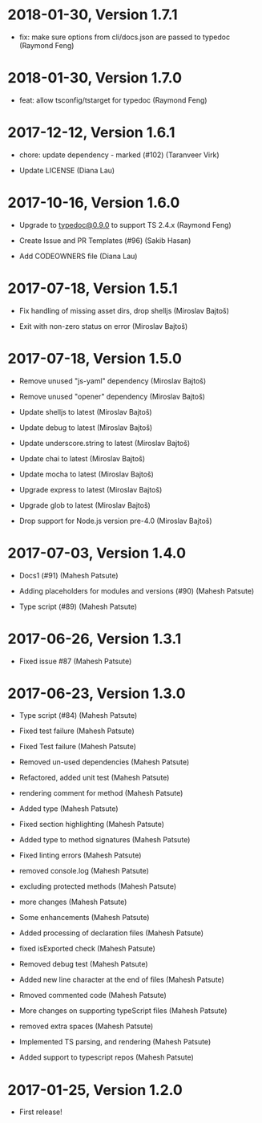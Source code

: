 2018-01-30, Version 1.7.1
=========================

 * fix: make sure options from cli/docs.json are passed to typedoc (Raymond Feng)


2018-01-30, Version 1.7.0
=========================

 * feat: allow tsconfig/tstarget for typedoc (Raymond Feng)


2017-12-12, Version 1.6.1
=========================

 * chore: update dependency - marked (#102) (Taranveer Virk)

 * Update LICENSE (Diana Lau)


2017-10-16, Version 1.6.0
=========================

 * Upgrade to typedoc@0.9.0 to support TS 2.4.x (Raymond Feng)

 * Create Issue and PR Templates (#96) (Sakib Hasan)

 * Add CODEOWNERS file (Diana Lau)


2017-07-18, Version 1.5.1
=========================

 * Fix handling of missing asset dirs, drop shelljs (Miroslav Bajtoš)

 * Exit with non-zero status on error (Miroslav Bajtoš)


2017-07-18, Version 1.5.0
=========================

 * Remove unused "js-yaml" dependency (Miroslav Bajtoš)

 * Remove unused "opener" dependency (Miroslav Bajtoš)

 * Update shelljs to latest (Miroslav Bajtoš)

 * Update debug to latest (Miroslav Bajtoš)

 * Update underscore.string to latest (Miroslav Bajtoš)

 * Update chai to latest (Miroslav Bajtoš)

 * Update mocha to latest (Miroslav Bajtoš)

 * Upgrade express to latest (Miroslav Bajtoš)

 * Upgrade glob to latest (Miroslav Bajtoš)

 * Drop support for Node.js version pre-4.0 (Miroslav Bajtoš)


2017-07-03, Version 1.4.0
=========================

 * Docs1 (#91) (Mahesh Patsute)

 * Adding placeholders for modules and versions (#90) (Mahesh Patsute)

 * Type script (#89) (Mahesh Patsute)


2017-06-26, Version 1.3.1
=========================

 * Fixed issue #87 (Mahesh Patsute)


2017-06-23, Version 1.3.0
=========================

 * Type script (#84) (Mahesh Patsute)

 * Fixed test failure (Mahesh Patsute)

 * Fixed Test failure (Mahesh Patsute)

 * Removed un-used dependencies (Mahesh Patsute)

 * Refactored, added unit test (Mahesh Patsute)

 * rendering comment for method (Mahesh Patsute)

 * Added type (Mahesh Patsute)

 * Fixed section highlighting (Mahesh Patsute)

 * Added type to method signatures (Mahesh Patsute)

 * Fixed linting errors (Mahesh Patsute)

 * removed console.log (Mahesh Patsute)

 * excluding protected methods (Mahesh Patsute)

 * more changes (Mahesh Patsute)

 * Some enhancements (Mahesh Patsute)

 * Added processing of declaration files (Mahesh Patsute)

 * fixed isExported check (Mahesh Patsute)

 * Removed debug test (Mahesh Patsute)

 * Added new line character at the end of files (Mahesh Patsute)

 * Rmoved commented code (Mahesh Patsute)

 * More changes on supporting typeScript files (Mahesh Patsute)

 * removed extra spaces (Mahesh Patsute)

 * Implemented TS parsing, and rendering (Mahesh Patsute)

 * Added support to typescript repos (Mahesh Patsute)


2017-01-25, Version 1.2.0
=========================

 * First release!
